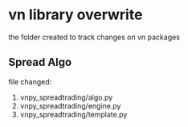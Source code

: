 # vn library overwrite
the folder created to track changes on vn packages
## Spread Algo
file changed:
1. vnpy_spreadtrading/algo.py
2. vnpy_spreadtrading/engine.py
3. vnpy_spreadtrading/template.py
